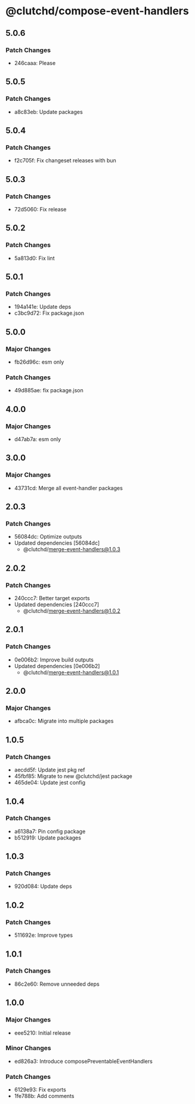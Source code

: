 # @clutchd/compose-event-handlers

## 5.0.6

### Patch Changes

- 246caaa: Please

## 5.0.5

### Patch Changes

- a8c83eb: Update packages

## 5.0.4

### Patch Changes

- f2c705f: Fix changeset releases with bun

## 5.0.3

### Patch Changes

- 72d5060: Fix release

## 5.0.2

### Patch Changes

- 5a813d0: Fix lint

## 5.0.1

### Patch Changes

- 194a141e: Update deps
- c3bc9d72: Fix package.json

## 5.0.0

### Major Changes

- fb26d96c: esm only

### Patch Changes

- 49d885ae: fix package.json

## 4.0.0

### Major Changes

- d47ab7a: esm only

## 3.0.0

### Major Changes

- 43731cd: Merge all event-handler packages

## 2.0.3

### Patch Changes

- 56084dc: Optimize outputs
- Updated dependencies [56084dc]
  - @clutchd/merge-event-handlers@1.0.3

## 2.0.2

### Patch Changes

- 240ccc7: Better target exports
- Updated dependencies [240ccc7]
  - @clutchd/merge-event-handlers@1.0.2

## 2.0.1

### Patch Changes

- 0e006b2: Improve build outputs
- Updated dependencies [0e006b2]
  - @clutchd/merge-event-handlers@1.0.1

## 2.0.0

### Major Changes

- afbca0c: Migrate into multiple packages

## 1.0.5

### Patch Changes

- aecdd5f: Update jest pkg ref
- 45fbf85: Migrate to new @clutchd/jest package
- 465de04: Update jest config

## 1.0.4

### Patch Changes

- a6138a7: Pin config package
- b512919: Update packages

## 1.0.3

### Patch Changes

- 920d084: Update deps

## 1.0.2

### Patch Changes

- 511692e: Improve types

## 1.0.1

### Patch Changes

- 86c2e60: Remove unneeded deps

## 1.0.0

### Major Changes

- eee5210: Initial release

### Minor Changes

- ed826a3: Introduce composePreventableEventHandlers

### Patch Changes

- 6129e93: Fix exports
- 1fe788b: Add comments
